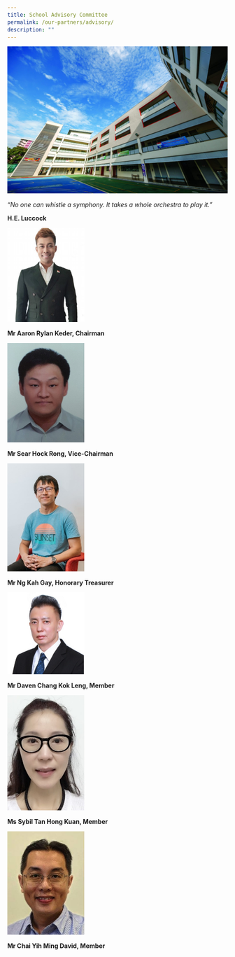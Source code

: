 ```yaml
---
title: School Advisory Committee
permalink: /our-partners/advisory/
description: ""
---
```

![](/images/Our-Heritage-e1570003294657.jpg)

*“No one can whistle a symphony. It takes a whole orchestra to play it.”*

**H.E. Luccock**

<img src="/images/aaron.jpg"  
     style="width:35%">


**Mr Aaron Rylan Keder, Chairman**

<img src="/images/Sear%20Hock%20Rong.jpg"   style="width:35%">


**Mr Sear Hock Rong, Vice-Chairman**

<img src="/images/ng-kah.jpg"  
     style="width:35%">

**Mr Ng Kah Gay, Honorary Treasurer**

<img src="/images/Daven.jpg"  
     style="width:35%">

**Mr Daven Chang Kok Leng, Member**

<img src="/images/Sybil%20Tan.jpg"  
     style="width:35%">

**Ms Sybil Tan Hong Kuan, Member**

<img src="/images/david.jpg"  
     style="width:35%">

**Mr Chai Yih Ming David, Member**

